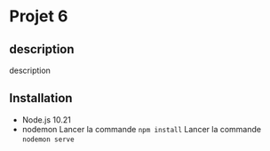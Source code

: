 # Projet 6
## description
description
## Installation 
- Node.js 10.21
- nodemon
Lancer la commande `npm install`
Lancer la commande `nodemon serve`
